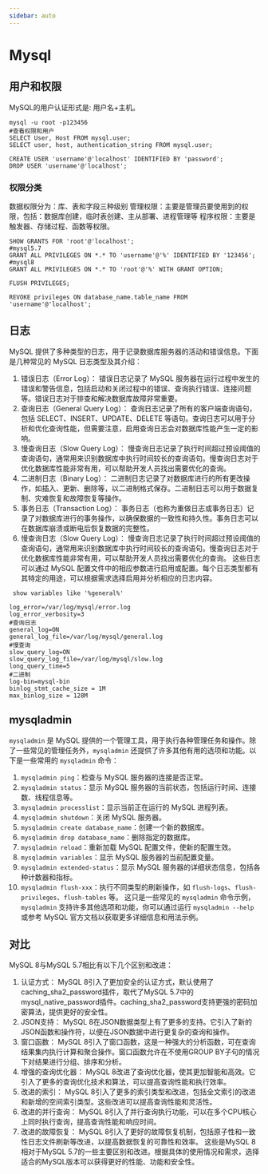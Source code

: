 ```yaml
---
sidebar: auto
---
```


# Mysql

## 用户和权限

MySQL的用户认证形式是: 用户名+主机。

```shell
mysql -u root -p123456
#查看权限和用户
SELECT User, Host FROM mysql.user;
SELECT user, host, authentication_string FROM mysql.user;

CREATE USER 'username'@'localhost' IDENTIFIED BY 'password';
DROP USER 'username'@'localhost';
```

### 权限分类

数据权限分为：库、表和字段三种级别
管理权限：主要是管理员要使用到的权限，包括：数据库创建，临时表创建、主从部署、进程管理等
程序权限：主要是触发器、存储过程、函数等权限。

```shell
SHOW GRANTS FOR 'root'@'localhost';
#mysql5.7
GRANT ALL PRIVILEGES ON *.* TO 'username'@'%' IDENTIFIED BY '123456';
#mysql8
GRANT ALL PRIVILEGES ON *.* TO 'root'@'%' WITH GRANT OPTION;

FLUSH PRIVILEGES;

REVOKE privileges ON database_name.table_name FROM 'username'@'localhost';
```

## 日志

MySQL 提供了多种类型的日志，用于记录数据库服务器的活动和错误信息。下面是几种常见的 MySQL 日志类型及其介绍：

1. 错误日志（Error Log）：
   错误日志记录了 MySQL 服务器在运行过程中发生的错误和警告信息，包括启动和关闭过程中的错误、查询执行错误、连接问题等。错误日志对于排查和解决数据库故障非常重要。
2. 查询日志（General Query Log）：
   查询日志记录了所有的客户端查询语句，包括 SELECT、INSERT、UPDATE、DELETE 等语句。查询日志可以用于分析和优化查询性能，但需要注意，启用查询日志会对数据库性能产生一定的影响。
3. 慢查询日志（Slow Query Log）：
   慢查询日志记录了执行时间超过预设阈值的查询语句，通常用来识别数据库中执行时间较长的查询语句。慢查询日志对于优化数据库性能非常有用，可以帮助开发人员找出需要优化的查询。
4. 二进制日志（Binary Log）：
   二进制日志记录了对数据库进行的所有更改操作，如插入、更新、删除等，以二进制格式保存。二进制日志可以用于数据复制、灾难恢复和故障恢复等操作。
5. 事务日志（Transaction Log）：
   事务日志（也称为重做日志或事务日志）记录了对数据库进行的事务操作，以确保数据的一致性和持久性。事务日志可以在数据库崩溃或断电后恢复数据的完整性。
6. 慢查询日志（Slow Query Log）：
   慢查询日志记录了执行时间超过预设阈值的查询语句，通常用来识别数据库中执行时间较长的查询语句。慢查询日志对于优化数据库性能非常有用，可以帮助开发人员找出需要优化的查询。
   这些日志可以通过 MySQL 配置文件中的相应参数进行启用或配置。每个日志类型都有其特定的用途，可以根据需求选择启用并分析相应的日志内容。

```shell
 show variables like '%general%'

```

```shell
log_error=/var/log/mysql/error.log
log_error_verbosity=3
#查询日志
general_log=ON
general_log_file=/var/log/mysql/general.log
#慢查询
slow_query_log=ON
slow_query_log_file=/var/log/mysql/slow.log
long_query_time=5
#二进制
log-bin=mysql-bin
binlog_stmt_cache_size = 1M
max_binlog_size = 128M
```

## mysqladmin

`mysqladmin` 是 MySQL 提供的一个管理工具，用于执行各种管理任务和操作。除了一些常见的管理任务外，`mysqladmin`
还提供了许多其他有用的选项和功能。以下是一些常用的 `mysqladmin` 命令：

1. `mysqladmin ping`：检查与 MySQL 服务器的连接是否正常。
2. `mysqladmin status`：显示 MySQL 服务器的当前状态，包括运行时间、连接数、线程信息等。
3. `mysqladmin processlist`：显示当前正在运行的 MySQL 进程列表。
4. `mysqladmin shutdown`：关闭 MySQL 服务器。
5. `mysqladmin create database_name`：创建一个新的数据库。
6. `mysqladmin drop database_name`：删除指定的数据库。
7. `mysqladmin reload`：重新加载 MySQL 配置文件，使新的配置生效。
8. `mysqladmin variables`：显示 MySQL 服务器的当前配置变量。
9. `mysqladmin extended-status`：显示 MySQL 服务器的详细状态信息，包括各种计数器和指标。
10. `mysqladmin flush-xxx`：执行不同类型的刷新操作，如 `flush-logs`、`flush-privileges`、`flush-tables` 等。
    这只是一些常见的 `mysqladmin` 命令示例，`mysqladmin` 支持许多其他选项和功能，你可以通过运行 `mysqladmin --help` 或参考
    MySQL 官方文档以获取更多详细信息和用法示例。

## 对比

MySQL 8与MySQL 5.7相比有以下几个区别和改进：

1. 认证方式：
   MySQL 8引入了更加安全的认证方式，默认使用了caching_sha2_password插件，取代了MySQL
   5.7中的mysql_native_password插件。caching_sha2_password支持更强的密码加密算法，提供更好的安全性。
2. JSON支持：
   MySQL 8在JSON数据类型上有了更多的支持。它引入了新的JSON函数和操作符，以便在JSON数据中进行更复杂的查询和操作。
3. 窗口函数：
   MySQL 8引入了窗口函数，这是一种强大的分析函数，可在查询结果集内执行计算和聚合操作。窗口函数允许在不使用GROUP
   BY子句的情况下对结果进行分组、排序和分析。
4. 增强的查询优化器：
   MySQL 8改进了查询优化器，使其更加智能和高效。它引入了更多的查询优化技术和算法，可以提高查询性能和执行效率。
5. 改进的索引：
   MySQL 8引入了更多的索引类型和改进，包括全文索引的改进和新增的空间索引类型。这些改进可以提高查询性能和灵活性。
6. 改进的并行查询：
   MySQL 8引入了并行查询执行功能，可以在多个CPU核心上同时执行查询，提高查询性能和响应时间。
7. 改进的故障恢复：
   MySQL 8引入了更好的故障恢复机制，包括原子性和一致性日志文件刷新等改进，以提高数据恢复的可靠性和效率。
   这些是MySQL 8相对于MySQL 5.7的一些主要区别和改进。根据具体的使用情况和需求，选择适合的MySQL版本可以获得更好的性能、功能和安全性。